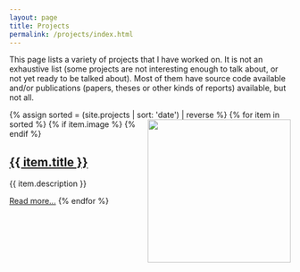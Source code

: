 ```yaml
---
layout: page
title: Projects
permalink: /projects/index.html
---
```


This page lists a variety of projects that I have worked on. It is not an exhaustive list (some projects are not interesting enough to talk about, or not yet ready to
be talked about). Most of them have source code available and/or publications (papers, theses or other kinds of reports) available, but not all.

{% assign sorted = (site.projects | sort: 'date') | reverse %}
{% for item in sorted %}
  {% if item.image %}
  <a href="{{ item.url }}"><img src="{{ item.image }}" align="right" style="width:256px"></a>
  {% endif %}
  <h2>
    <a class="post-link" href="{{ item.url }}">{{ item.title }}</a>
  </h2>
  {{ item.description }}
  
  <a class="post-meta" href="{{ item.url }}">Read more...</a>
{% endfor %}
